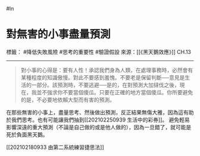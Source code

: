 #ln 
# 對無害的小事盡量預測
標籤： #降低失敗風險 #思考的重要性 #驗證假設 
來源：[[《黑天鵝效應》]] CH.13

---

> 對小事的心得是：要有人性！承認我們身為人類，在處理事務時，必然會有某種程度的知識傲慢。對此不要感到羞愧。不要老是保留判斷──意見是生活的一部分。該預測時，不要逃避──是的，在對預測大加撻伐之後，現在，我並不強求你不要當個傻瓜。只要在正確的地方當個傻瓜。你所要避免的是，不必要地依賴大型而有害的預測。

在那些無害的小事上，盡量思考、然後做出預測，反正結果無傷大雅，因為這有助於我們思考。也有可能讓我們抽到[[202102250939 生活中的彩券]]。
避免輕易影響深遠的重大預測（不論是自己做的或是他人做的），因為一旦錯了，就可能是死於負面黑天鵝。

[[202102180933 由第二系統練習捷思法]]